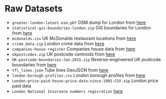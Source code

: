 # Raw Datasets
 - `greater-london-latest.osm.pbf`
    OSM dump for London from [here](http://download.geofabrik.de/europe/great-britain/england/greater-london.html)
 - `statistical-gis-boundaries-london.zip`
   GIS boundaries for London from [here](http://data.london.gov.uk/dataset/statistical-gis-boundary-files-london)
 - `mcdonalds.csv`
   UK McDonalds restaurant locations from [here](http://pastebin.com/8kPduVRA)
 - `crime_data.zip`
   London crime data from [here](https://data.police.uk/data/)
 - `companies-house-register`
   Companies house data from [here](http://download.companieshouse.gov.uk/en_output.html)
 - `ukpostcodes.zip`
   UK postcode centroids from [here](https://www.freemaptools.com/download-uk-postcode-lat-lng.htm)
 - `UK-postcode-boundaries-Jan-2015.zip`
   Reverse-engineered UK postcode boundaries from [here](http://www.opendoorlogistics.com/downloads/)
 - `tfl_lines.json`
   Tube lines GeoJSON from [here](https://github.com/oobrien/vis/tree/master/tube/data)
 - `london-borough-profiles.csv`
   London borough profiles from [here](http://data.london.gov.uk/dataset/london-borough-profiles)
 - `London-price-paid-house-price-data-since-1995-CSV.zip`
   London price paid data
- `London National Insurance numbers regisration`
  [here](https://data.london.gov.uk/dataset/national-insurance-number-registrations-overseas-nationals-borough)
